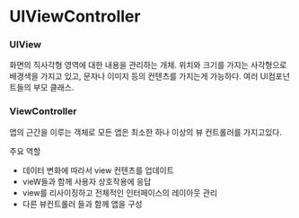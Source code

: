 # UIViewController
### UIView
화면의 직사각형 영역에 대한 내용을 관리하는 개체. 위치와 크기를 가지는 사각형으로 배경색을 가지고 있고, 문자나 이미지 등의 컨텐츠를 가지는게 가능하다. 여러 UI컴포넌트들의 부모 클래스.
### ViewController
앱의 근간을 이루는 객체로 모든 앱은 최소한 하나 이상의 뷰 컨트롤러를 가지고있다.

주요 역할
- 데이터 변화에 따라서 view 컨텐츠를 업데이트
- vieW들과 함께 사용자 상호작용에 응답
- view를 리사이징하고 전체적인 인터페이스의 레이아웃 관리
- 다른 뷰컨트롤러 들과 함께 앱을 구성